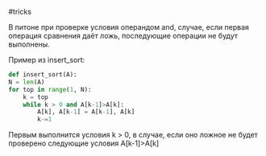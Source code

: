#tricks

В питоне при проверке условия операндом and, случае, если первая операция сравнения даёт ложь, последующие операции не будут выполнены.

Пример из insert_sort:

```python
def insert_sort(A):
N = len(A)
for top in range(1, N):
	k = top
	while k > 0 and A[k-1]>A[k]:
		A[k], A[k-1] = A[k-1], A[k]
		k-=1
```

Первым выполнится условия k > 0, в случае, если оно ложное не будет проверено следующие условия A[k-1]>A[k]